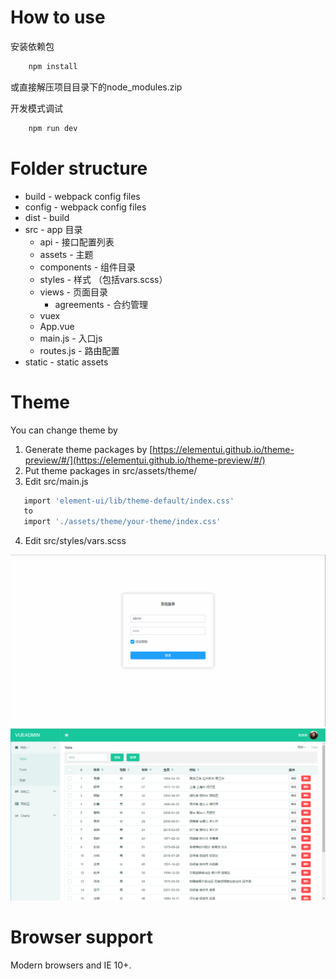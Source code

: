 # How to use
安装依赖包
``` bash
	npm install
```
或直接解压项目目录下的node_modules.zip

开发模式调试
```bash
	npm run dev
```

# Folder structure
* build - webpack config files
* config - webpack config files
* dist - build
* src - app 目录
    * api - 接口配置列表
    * assets - 主题
    * components - 组件目录
    * styles - 样式 （包括vars.scss）
    * views - 页面目录
        * agreements - 合约管理
    * vuex
    * App.vue
    * main.js - 入口js
    * routes.js - 路由配置
* static - static assets

# Theme
You can change theme by 
1. Generate theme packages by [https://elementui.github.io/theme-preview/#/](https://elementui.github.io/theme-preview/#/)
2. Put theme packages in src/assets/theme/
3. Edit src/main.js 
``` bash
   import 'element-ui/lib/theme-default/index.css'
   to
   import './assets/theme/your-theme/index.css'
```
4. Edit src/styles/vars.scss

![theme-blue](https://raw.githubusercontent.com/taylorchen709/markdown-images/master/vueadmin/rec-demo.gif)
![theme-green](https://raw.githubusercontent.com/taylorchen709/markdown-images/master/vueadmin/theme-green.png)

# Browser support

Modern browsers and IE 10+.